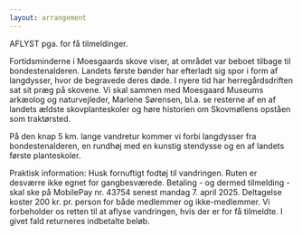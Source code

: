 ```yaml
---
layout: arrangement
---
```


AFLYST pga. for få tilmeldinger.

Fortidsminderne i Moesgaards skove viser, at området var beboet tilbage til bondestenalderen. Landets første bønder har efterladt sig spor i form af langdysser, hvor de begravede deres døde. I nyere tid har herregårdsdriften sat sit præg på skovene. Vi skal sammen med Moesgaard Museums arkæolog og naturvejleder, Marlene Sørensen, bl.a. se resterne af en af landets ældste skovplanteskoler og høre historien om Skovmøllens opståen som traktørsted.

På den knap 5 km. lange vandretur kommer vi forbi langdysser fra bondestenalderen, en rundhøj med en kunstig stendysse og en af landets første planteskoler.

Praktisk information: 
Husk fornuftigt fodtøj til vandringen. Ruten er desværre ikke egnet for gangbesværede. 
Betaling - og dermed tilmelding - skal ske på MobilePay nr. 43754 senest mandag 7. april 2025. Deltagelse koster 200 kr. pr. person for både medlemmer og ikke-medlemmer. Vi forbeholder os retten til at aflyse vandringen, hvis der er for få tilmeldte. I givet fald returneres indbetalte beløb. 
